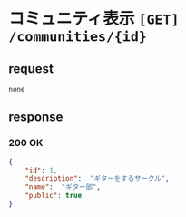 # コミュニティ表示 `[GET] /communities/{id}`

## request
```
none
```

## response
 
### 200 OK
```json
{
    "id": 1,    
    "description":  "ギターをするサークル",
    "name":  "ギター部",
    "public": true
}
```